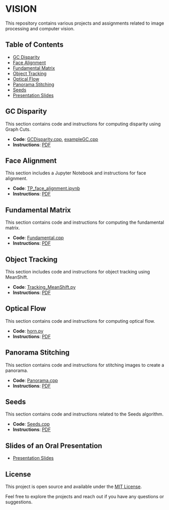 # VISION

This repository contains various projects and assignments related to image processing and computer vision.

## Table of Contents
- [GC Disparity](#gc-disparity)
- [Face Alignment](#face-alignment)
- [Fundamental Matrix](#fundamental-matrix)
- [Object Tracking](#object-tracking)
- [Optical Flow](#optical-flow)
- [Panorama Stitching](#panorama-stitching)
- [Seeds](#seeds)
- [Presentation Slides](#presentation-slides)

## GC Disparity
This section contains code and instructions for computing disparity using Graph Cuts.
- **Code**: [GCDisparity.cpp](TP_GCDisparity/GCDisparity.cpp), [exampleGC.cpp](TP_GCDisparity/exampleGC.cpp)
- **Instructions**: [PDF](TP_GCDisparity/instructions_TP_GCDisparity.pdf)

## Face Alignment
This section includes a Jupyter Notebook and instructions for face alignment.
- **Code**: [TP_face_alignment.ipynb](TP_face_alignment/TP_face_alignment.ipynb)
- **Instructions**: [PDF](TP_face_alignment/instructions_TP_face_alignment.pdf)

## Fundamental Matrix
This section contains code and instructions for computing the fundamental matrix.
- **Code**: [Fundamental.cpp](TP_fundamental/Fundamental.cpp)
- **Instructions**: [PDF](TP_fundamental/instructions_TP_fundamental.pdf)

## Object Tracking
This section includes code and instructions for object tracking using MeanShift.
- **Code**: [Tracking_MeanShift.py](TP_object_tracking/code/Tracking_MeanShift.py)
- **Instructions**: [PDF](TP_object_tracking/instructions_TP_tracking.pdf)

## Optical Flow
This section contains code and instructions for computing optical flow.
- **Code**: [horn.py](TP_optical_flow/code/horn.py)
- **Instructions**: [PDF](TP_optical_flow/instructions_TP_optical_flow.pdf)

## Panorama Stitching
This section contains code and instructions for stitching images to create a panorama.
- **Code**: [Panorama.cpp](TP_panorama/Panorama.cpp)
- **Instructions**: [PDF](TP_panorama/instructions_TP_panorama.pdf)

## Seeds
This section contains code and instructions related to the Seeds algorithm.
- **Code**: [Seeds.cpp](TP_seeds/Seeds.cpp)
- **Instructions**: [PDF](TP_seeds/instructions_TP_seeds.pdf)

## Slides of an Oral Presentation
- [Presentation Slides](presentation_slides.pdf)

## License
This project is open source and available under the [MIT License](LICENSE).

Feel free to explore the projects and reach out if you have any questions or suggestions.
